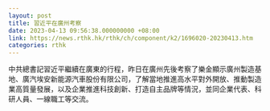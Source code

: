 ```yaml
---
layout: post
title: 習近平在廣州考察
date: 2023-04-13 09:56:38.000000000 +08:00
link: https://news.rthk.hk/rthk/ch/component/k2/1696020-20230413.htm
categories: rthk
---
```


中共總書記習近平繼續在廣東的行程，昨日在廣州先後考察了樂金顯示廣州製造基地、廣汽埃安新能源汽車股份有限公司，了解當地推進高水平對外開放、推動製造業高質量發展，以及企業推進科技創新、打造自主品牌等情況，並同企業代表、科研人員、一線職工等交流。
